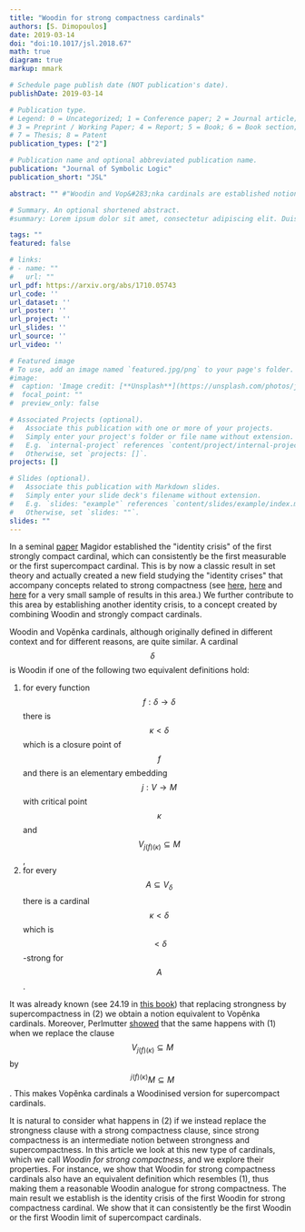 ```yaml
---
title: "Woodin for strong compactness cardinals"
authors: [S. Dimopoulos]
date: 2019-03-14
doi: "doi:10.1017/jsl.2018.67"
math: true
diagram: true
markup: mmark

# Schedule page publish date (NOT publication's date).
publishDate: 2019-03-14

# Publication type.
# Legend: 0 = Uncategorized; 1 = Conference paper; 2 = Journal article;
# 3 = Preprint / Working Paper; 4 = Report; 5 = Book; 6 = Book section;
# 7 = Thesis; 8 = Patent
publication_types: ["2"]

# Publication name and optional abbreviated publication name.
publication: "Journal of Symbolic Logic"
publication_short: "JSL"

abstract: "" #"Woodin and Vop&#283;nka cardinals are established notions in the large cardinal hierarchy and it is known that Vopenka cardinals are the Woodin analogue for supercompactness. Here we give the definition of Woodin for strong compactness cardinals, the Woodinised version of strong compactness, and we prove an analogue of Magidor’s identity crisis theorem for the first strongly compact cardinal."

# Summary. An optional shortened abstract.
#summary: Lorem ipsum dolor sit amet, consectetur adipiscing elit. Duis posuere tellus ac convallis placerat. Proin tincidunt magna sed ex sollicitudin condimentum.

tags: ""
featured: false

# links:
# - name: ""
#   url: ""
url_pdf: https://arxiv.org/abs/1710.05743
url_code: ''
url_dataset: ''
url_poster: ''
url_project: ''
url_slides: ''
url_source: ''
url_video: ''

# Featured image
# To use, add an image named `featured.jpg/png` to your page's folder.
#image:
#  caption: 'Image credit: [**Unsplash**](https://unsplash.com/photos/jdD8gXaTZsc)'
#  focal_point: ""
#  preview_only: false

# Associated Projects (optional).
#   Associate this publication with one or more of your projects.
#   Simply enter your project's folder or file name without extension.
#   E.g. `internal-project` references `content/project/internal-project/index.md`.
#   Otherwise, set `projects: []`.
projects: []

# Slides (optional).
#   Associate this publication with Markdown slides.
#   Simply enter your slide deck's filename without extension.
#   E.g. `slides: "example"` references `content/slides/example/index.md`.
#   Otherwise, set `slides: ""`.
slides: ""
---
```


In a seminal [paper](https://www.sciencedirect.com/science/article/pii/0003484376900243) Magidor established the "identity crisis" of the first strongly compact cardinal, which can consistently be the first measurable or the first supercompact cardinal. This is by now a classic result in set theory and actually created a new field studying the "identity crises" that accompany concepts related to strong compactness (see [here](https://www.jstor.org/stable/2695085), [here](https://link.springer.com/article/10.1007/s001530050172) and [here](https://link.springer.com/article/10.1007%2Fs00153-005-0316-9) for a very small sample of results in this area.) We further contribute to this area by establishing another identity crisis, to a concept created by combining Woodin and strongly compact cardinals.

Woodin and Vop&#283;nka cardinals, although originally defined in different context and for different reasons, are quite similar. A cardinal $$\delta$$ is Woodin if one of the following two equivalent definitions hold:
1. for every function $$f:\delta\to \delta$$ there is $$\kappa\lt\delta$$ which is a closure point of $$f$$ and there is an elementary embedding $$j:V\to M$$ with critical point $$\kappa$$ and $$V_{j(f)(\kappa)}\subseteq M$$,
2. for every $$A\subseteq V_\delta$$ there is a cardinal $$\kappa\lt\delta$$ which is $${\lt}\delta$$-strong for $$A$$.

It was already known (see 24.19 in [this book](https://www.springer.com/gp/book/9783540888666)) that replacing strongness by supercompactness in (2) we obtain a notion equivalent to Vop&#283;nka cardinals. Moreover, Perlmutter [showed](https://arxiv.org/abs/1307.7387) that the same happens with (1) when we replace the clause $$V_{j(f)(\kappa)}\subseteq M$$ by $${}^{j(f)(\kappa)}M\subseteq M$$. This makes Vop&#283;nka cardinals a Woodinised version for supercompact cardinals.

It is natural to consider what happens in (2) if we instead replace the strongness clause with a strong compactness clause, since strong compactness is an intermediate notion between strongness and supercompactness. In this article we look at this new type of cardinals, which we call *Woodin for strong compactness*, and we explore their properties. For instance, we show that Woodin for strong compactness cardinals also have an equivalent definition which resembles (1), thus making them a reasonable Woodin analogue for strong compactness. The main result we establish is the identity crisis of the first Woodin for strong compactness cardinal. We show that it can consistently be the first Woodin or the first Woodin limit of supercompact cardinals.
